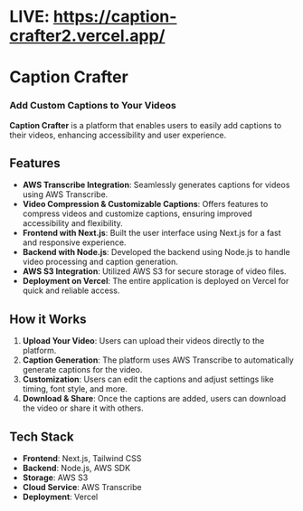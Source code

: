 # LIVE: https://caption-crafter2.vercel.app/

# Caption Crafter  
### Add Custom Captions to Your Videos  

**Caption Crafter** is a platform that enables users to easily add captions to their videos, enhancing accessibility and user experience.

## Features
- **AWS Transcribe Integration**: Seamlessly generates captions for videos using AWS Transcribe.
- **Video Compression & Customizable Captions**: Offers features to compress videos and customize captions, ensuring improved accessibility and flexibility.
- **Frontend with Next.js**: Built the user interface using Next.js for a fast and responsive experience.
- **Backend with Node.js**: Developed the backend using Node.js to handle video processing and caption generation.
- **AWS S3 Integration**: Utilized AWS S3 for secure storage of video files.
- **Deployment on Vercel**: The entire application is deployed on Vercel for quick and reliable access.

## How it Works
1. **Upload Your Video**: Users can upload their videos directly to the platform.
2. **Caption Generation**: The platform uses AWS Transcribe to automatically generate captions for the video.
3. **Customization**: Users can edit the captions and adjust settings like timing, font style, and more.
4. **Download & Share**: Once the captions are added, users can download the video or share it with others.

## Tech Stack
- **Frontend**: Next.js, Tailwind CSS
- **Backend**: Node.js, AWS SDK
- **Storage**: AWS S3
- **Cloud Service**: AWS Transcribe
- **Deployment**: Vercel
